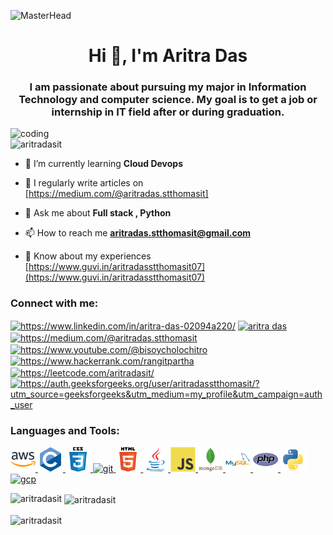 ![MasterHead](https://media.licdn.com/dms/image/D4D16AQFO4X5iZa2exA/profile-displaybackgroundimage-shrink_350_1400/0/1694714741947?e=1700092800&v=beta&t=Z-xslfazgaihjpsB8fx13eJm4l7kAr9JahZAm9baVOU)

<h1 align="center">Hi 👋, I'm Aritra Das</h1>
<h3 align="center">I am passionate about pursuing my major in Information Technology and computer science. My goal is to get a job or internship in IT field after or during graduation.</h3>

<img align="right" alt="coding" width="600" src="https://webcoder.co.in/wp-content/uploads/2021/04/website.gif">

<p align="left"> <img src="https://komarev.com/ghpvc/?username=aritradasit&label=Profile%20views&color=0e75b6&style=flat" alt="aritradasit" /> </p>

- 🌱 I’m currently learning **Cloud Devops**

- 📝 I regularly write articles on [https://medium.com/@aritradas.stthomasit]

- 💬 Ask me about **Full stack , Python**

- 📫 How to reach me **aritradas.stthomasit@gmail.com**
- 📄 Know about my experiences [https://www.guvi.in/aritradasstthomasit07](https://www.guvi.in/aritradasstthomasit07)

<h3 align="left">Connect with me:</h3>
<p align="left">
<a href="https://linkedin.com/in/https://www.linkedin.com/in/aritra-das-02094a220/" target="blank"><img align="center" src="https://raw.githubusercontent.com/rahuldkjain/github-profile-readme-generator/master/src/images/icons/Social/linked-in-alt.svg" alt="https://www.linkedin.com/in/aritra-das-02094a220/" height="30" width="40" /></a>
<a href="https://fb.com/aritra das" target="blank"><img align="center" src="https://raw.githubusercontent.com/rahuldkjain/github-profile-readme-generator/master/src/images/icons/Social/facebook.svg" alt="aritra das" height="30" width="40" /></a>
<a href="https://medium.com/@aritradas.stthomasit" target="blank"><img align="center" src="https://raw.githubusercontent.com/rahuldkjain/github-profile-readme-generator/master/src/images/icons/Social/medium.svg" alt="https://medium.com/@aritradas.stthomasit" height="30" width="40" /></a>
<a href="https://www.youtube.com/@Bisoycholochitro" target="blank"><img align="center" src="https://raw.githubusercontent.com/rahuldkjain/github-profile-readme-generator/master/src/images/icons/Social/youtube.svg" alt="https://www.youtube.com/@bisoycholochitro" height="30" width="40" /></a>
<a href="https://www.hackerrank.com/rangitpartha" target="blank"><img align="center" src="https://raw.githubusercontent.com/rahuldkjain/github-profile-readme-generator/master/src/images/icons/Social/hackerrank.svg" alt="https://www.hackerrank.com/rangitpartha" height="30" width="40" /></a>
<a href="https://www.leetcode.com/https://leetcode.com/aritradasit/" target="blank"><img align="center" src="https://raw.githubusercontent.com/rahuldkjain/github-profile-readme-generator/master/src/images/icons/Social/leet-code.svg" alt="https://leetcode.com/aritradasit/" height="30" width="40" /></a>
<a href="https://auth.geeksforgeeks.org/user/https://auth.geeksforgeeks.org/user/aritradasstthomasit/?utm_source=geeksforgeeks&utm_medium=my_profile&utm_campaign=auth_user" target="blank"><img align="center" src="https://raw.githubusercontent.com/rahuldkjain/github-profile-readme-generator/master/src/images/icons/Social/geeks-for-geeks.svg" alt="https://auth.geeksforgeeks.org/user/aritradasstthomasit/?utm_source=geeksforgeeks&utm_medium=my_profile&utm_campaign=auth_user" height="30" width="40" /></a>
  
</p>


<h3 align="left">Languages and Tools:</h3>
<p align="left"> <a href="https://aws.amazon.com" target="_blank" rel="noreferrer"> <img src="https://raw.githubusercontent.com/devicons/devicon/master/icons/amazonwebservices/amazonwebservices-original-wordmark.svg" alt="aws" width="40" height="40"/> </a> <a href="https://www.cprogramming.com/" target="_blank" rel="noreferrer"> <img src="https://raw.githubusercontent.com/devicons/devicon/master/icons/c/c-original.svg" alt="c" width="40" height="40"/> </a> <a href="https://www.w3schools.com/css/" target="_blank" rel="noreferrer"> <img src="https://raw.githubusercontent.com/devicons/devicon/master/icons/css3/css3-original-wordmark.svg" alt="css3" width="40" height="40"/> </a> <a href="https://git-scm.com/" target="_blank" rel="noreferrer"> <img src="https://www.vectorlogo.zone/logos/git-scm/git-scm-icon.svg" alt="git" width="40" height="40"/> </a> <a href="https://www.w3.org/html/" target="_blank" rel="noreferrer"> <img src="https://raw.githubusercontent.com/devicons/devicon/master/icons/html5/html5-original-wordmark.svg" alt="html5" width="40" height="40"/> </a> <a href="https://www.java.com" target="_blank" rel="noreferrer"> <img src="https://raw.githubusercontent.com/devicons/devicon/master/icons/java/java-original.svg" alt="java" width="40" height="40"/> </a> <a href="https://developer.mozilla.org/en-US/docs/Web/JavaScript" target="_blank" rel="noreferrer"> <img src="https://raw.githubusercontent.com/devicons/devicon/master/icons/javascript/javascript-original.svg" alt="javascript" width="40" height="40"/> </a> <a href="https://www.mongodb.com/" target="_blank" rel="noreferrer"> <img src="https://raw.githubusercontent.com/devicons/devicon/master/icons/mongodb/mongodb-original-wordmark.svg" alt="mongodb" width="40" height="40"/> </a> <a href="https://www.mysql.com/" target="_blank" rel="noreferrer"> <img src="https://raw.githubusercontent.com/devicons/devicon/master/icons/mysql/mysql-original-wordmark.svg" alt="mysql" width="40" height="40"/> </a> <a href="https://www.php.net" target="_blank" rel="noreferrer"> <img src="https://raw.githubusercontent.com/devicons/devicon/master/icons/php/php-original.svg" alt="php" width="40" height="40"/> </a> <a href="https://www.python.org" target="_blank" rel="noreferrer"> <img src="https://raw.githubusercontent.com/devicons/devicon/master/icons/python/python-original.svg" alt="python" width="40" height="40"/> </a>
<a href="https://cloud.google.com" target="_blank" rel="noreferrer"> <img src="https://www.vectorlogo.zone/logos/google_cloud/google_cloud-icon.svg" alt="gcp" width="40" height="40"/> </a></p>

<p><img align="left" src="https://github-readme-stats.vercel.app/api/top-langs?username=aritradasit&show_icons=true&locale=en&layout=compact" alt="aritradasit" /></p>

<p>&nbsp;<img align="center" src="https://github-readme-stats.vercel.app/api?username=aritradasit&show_icons=true&locale=en" alt="aritradasit" /></p>

<p><img align="center" src="https://github-readme-streak-stats.herokuapp.com/?user=aritradasit&" alt="aritradasit" /></p>
